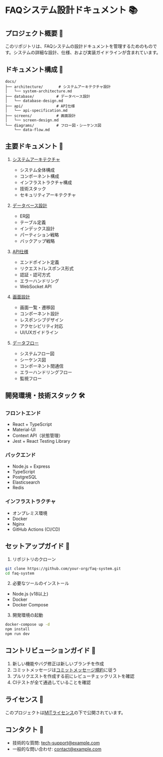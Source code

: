 # FAQシステム設計ドキュメント 📚

## プロジェクト概要 🎯

このリポジトリは、FAQシステムの設計ドキュメントを管理するためのものです。システムの詳細な設計、仕様、および実装ガイドラインが含まれています。

## ドキュメント構成 📁

```
docs/
├── architecture/       # システムアーキテクチャ設計
│   └── system-architecture.md
├── database/          # データベース設計
│   └── database-design.md
├── api/               # API仕様
│   └── api-specification.md
├── screens/           # 画面設計
│   └── screen-design.md
└── diagrams/          # フロー図・シーケンス図
    └── data-flow.md
```

## 主要ドキュメント 📗

1. [システムアーキテクチャ](docs/architecture/system-architecture.md)
   - システム全体構成
   - コンポーネント構成
   - インフラストラクチャ構成
   - 技術スタック
   - セキュリティアーキテクチャ

2. [データベース設計](docs/database/database-design.md)
   - ER図
   - テーブル定義
   - インデックス設計
   - パーティション戦略
   - バックアップ戦略

3. [API仕様](docs/api/api-specification.md)
   - エンドポイント定義
   - リクエスト/レスポンス形式
   - 認証・認可方式
   - エラーハンドリング
   - WebSocket API

4. [画面設計](docs/screens/screen-design.md)
   - 画面一覧・遷移図
   - コンポーネント設計
   - レスポンシブデザイン
   - アクセシビリティ対応
   - UI/UXガイドライン

5. [データフロー](docs/diagrams/data-flow.md)
   - システムフロー図
   - シーケンス図
   - コンポーネント間通信
   - エラーハンドリングフロー
   - 監視フロー

## 開発環境・技術スタック 🛠️

### フロントエンド
- React + TypeScript
- Material-UI
- Context API（状態管理）
- Jest + React Testing Library

### バックエンド
- Node.js + Express
- TypeScript
- PostgreSQL
- Elasticsearch
- Redis

### インフラストラクチャ
- オンプレミス環境
- Docker
- Nginx
- GitHub Actions (CI/CD)

## セットアップガイド 🚀

1. リポジトリのクローン
```bash
git clone https://github.com/your-org/faq-system.git
cd faq-system
```

2. 必要なツールのインストール
- Node.js (v18以上)
- Docker
- Docker Compose

3. 開発環境の起動
```bash
docker-compose up -d
npm install
npm run dev
```

## コントリビューションガイド 🤝

1. 新しい機能やバグ修正は新しいブランチを作成
2. コミットメッセージは[コミットメッセージ規約](docs/CONTRIBUTING.md)に従う
3. プルリクエストを作成する前にレビューチェックリストを確認
4. CIテストが全て通過していることを確認

## ライセンス 📄

このプロジェクトは[MITライセンス](LICENSE)の下で公開されています。

## コンタクト 📧

- 技術的な質問: tech-support@example.com
- 一般的な問い合わせ: contact@example.com